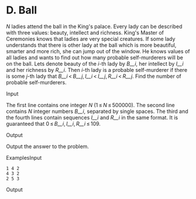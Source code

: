 # D. Ball


_N_ ladies attend the ball in the King's palace. Every lady can be described with three values: beauty, intellect and richness. King's Master of Ceremonies knows that ladies are very special creatures. If some lady understands that there is other lady at the ball which is more beautiful, smarter and more rich, she can jump out of the window. He knows values of all ladies and wants to find out how many probable self-murderers will be on the ball. Lets denote beauty of the _i_-th lady by _B__i_, her intellect by _I__i_ and her richness by _R__i_. Then _i_-th lady is a probable self-murderer if there is some _j_-th lady that _B__i_ < _B__j_, _I__i_ < _I__j_, _R__i_ < _R__j_. Find the number of probable self-murderers.

Input

The first line contains one integer _N_ (1 ≤ _N_ ≤ 500000). The second line contains _N_ integer numbers _B__i_, separated by single spaces. The third and the fourth lines contain sequences _I__i_ and _R__i_ in the same format. It is guaranteed that 0 ≤ _B__i_, _I__i_, _R__i_ ≤ 109.

Output

Output the answer to the problem.

ExamplesInput

```
1 4 2
4 3 2
2 5 3
```

Output

